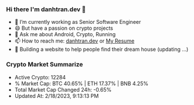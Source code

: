 ### Hi there I'm danhtran.dev 👋

- 🔭 I’m currently working as Senior Software Engineer
- 😄 But have a passion on crypto projects
- 💬 Ask me about Android, Crypto, Running 
- 📫 How to reach me: <a href="https://danhtran.dev" target="_blank">danhtran.dev</a> or <a href="Dan-Resume.pdf" target="_blank">My Resume</a>
- 🌱 Building a website to help people find their dream house (updating ...)

### Crypto Market Summarize
- Active Crypto: 12284
- % Market Cap: BTC 40.65% | ETH 17.37% | BNB 4.25%
- Total Market Cap Changed 24h: -0.65%
- Updated At: 2/18/2023, 9:13:13 PM
